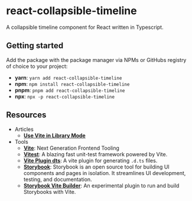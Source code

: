 # react-collapsible-timeline

A collapsible timeline component for React written in Typescript.

## Getting started

Add the package with the package manager via NPMs or GitHubs registry of choice to your project:

- **yarn**: `yarn add react-collapsible-timeline`
- **npm**: `npm install react-collapsible-timeline`
- **pnpm**: `pnpm add react-collapsible-timeline`
- **npx**: `npx -p react-collapsible-timeline`

## Resources

- Articles
  - [**Use Vite in Library Mode**](https://vitejs.dev/guide/build.html#library-mode)
- Tools
  - [**Vite**](https://vitejs.dev/): Next Generation Frontend Tooling
  - [**Vitest**](https://vitest.dev/): A blazing fast unit-test framework powered by Vite.
  - [**Vite Plugin dts**](https://github.com/qmhc/vite-plugin-dts): A vite plugin for generating `.d.ts` files.
  - [**Storybook**](https://storybook.js.org/): Storybook is an open source tool for building UI components and pages in isolation. It streamlines UI development, testing, and documentation.
  - [**Storybook Vite Builder**](https://github.com/eirslett/storybook-builder-vite): An experimental plugin to run and build Storybooks with Vite.
